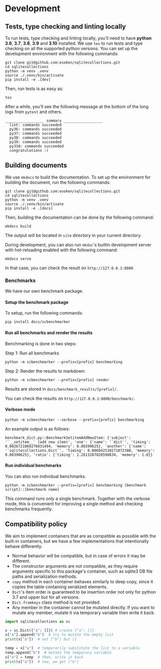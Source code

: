 # Development

## Tests, type checking and linting locally

To run tests, type checking and linting locally, you'll need to have **python 3.6**, **3.7**, **3.8**, **3.9** and **3.10** installed.
We use `tox` to run tests and type checking on all the supported python versions.
You can set up the development environment with the following commands:

```
git clone git@github.com:osoken/sqlitecollections.git
cd sqlitecollections
python -m venv .venv
source ./.venv/bin/activate
pip install -e .[dev]
```

Then, run tests is as easy as:

```
tox
```

After a while, you'll see the following message at the bottom of the long logs from `pytest` and others.

```
__________________ summary __________________
  lint: commands succeeded
  py36: commands succeeded
  py37: commands succeeded
  py38: commands succeeded
  py39: commands succeeded
  py310: commands succeeded
  congratulations :)
```

## Building documents

We use `mkdocs` to build the documentation.
To set up the environment for building the document, run the following commands:

```
git clone git@github.com:osoken/sqlitecollections.git
cd sqlitecollections
python -m venv .venv
source ./.venv/bin/activate
pip install -e .[docs]
```

Then, building the documentation can be done by the following command:

```
mkdocs build
```

The output will be located in `site` directory in your current directory.

During development, you can also run `mkdoc`'s builtin development server with hot-reloading enabled with the following command:

```
mkdocs serve
```

In that case, you can check the result on `http://127.0.0.1:8000`.

### Benchmarks

We have our own benchmark package.

#### Setup the benchmark package

To setup, run the following commands:

```
pip install docs/scbenchmarker
```

#### Run all benchmarks and render the results

Benchmarking is done in two steps:

Step 1: Run all benchmarks

```
python -m scbenchmarker --prefix=[prefix] benchmarking
```

Step 2: Render the results to markdown:

```
python -m scbenchmarker --prefix=[prefix] render
```

Results are stored in `docs/benchmark_results/[prefix]/`.

You can check the results on `http://127.0.0.1:8000/benchmark/`.

#### Verbose mode

```
python -m scbenchmarker --verbose --prefix=[prefix] benchmarking
```

An example output is as follows:

```
benchmark_dict.py::BenchmarkSetitemAddNewItem: {'subject': '`__setitem__` (add new item)', 'one': {'name': '`dict`', 'timing': 0.0026721060276031494, 'memory': 0.00390625}, 'another': {'name': '`sqlitecollections.Dict`', 'timing': 0.006042510271072388, 'memory': 0.00390625}, 'ratio': {'timing': 2.2613287828598834, 'memory': 1.0}}
```

#### Run individual benchmarks

You can also run individual benchmarks.

```
python -m scbenchmarker --prefix=[prefix] benchmarking [benchmark script]::[benchmark name]
```

This command runs only a single benchmark.
Together with the verbose mode, this is convenient for improving a single method and checking benchmarks frequently.

## Compatibility policy

We aim to implement containers that are as compatible as possible with the built-in containers, but we have a few implementations that intentionally behave differently.

- Normal behavior will be compatible, but in case of errors it may be different.
- The constructor arguments are not compatible, as they require arguments specific to this package's container, such as sqlite3 DB file paths and serialization methods.
- `copy` method in each container behaves similarly to deep copy, since it copies the table containing serialized elements.
- `Dict`'s item order is guaranteed to be insertion order not only for python 3.7 and upper but for all versions.
- `Dict.fromkeys` class method is not provided.
- Any member in the container cannot be mutated directly. If you want to mutate any member, mutate it via temporary variable then write it back.

```python
import sqlitecollections as sc

x = sc.Dict({"a": []}) # create {"a": []}
x["a"].append("b")  # try to mutate the empty list
print(x["a"])  # not ["b"] but []

temp = x["a"]  # temporarily substitute the list to a variable
temp.append("b")  # mutate the temporary variable
x["a"] = temp  # then, write it back
print(x["a"])  # now, we get ["b"]
```
